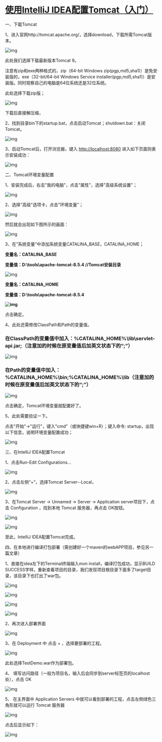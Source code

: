 # [使用IntelliJ IDEA配置Tomcat（入门）](https://www.cnblogs.com/Knowledge-has-no-limit/p/7240585.html)

一、下载Tomcat

1、进入官网http://tomcat.apache.org/，选择download，下载所需Tomcat版本。

![img](D:\memo\idea使用技巧\reset\1196371-20170727091807234-871610725.png)

此处我们选择下载最新版本Tomcat 9。

注意有zip和exe两种格式的，zip（64-bit Windows zip(pgp,md5,sha1)）是免安装版的，exe（32-bit/64-bit Windows Service installer(pgp,md5,sha1)）是安装版。同时观察自己的电脑是64位系统还是32位系统。

此处选择下载zip版；

![img](D:\memo\idea使用技巧\reset\1196371-20170727094951140-1550709803.png)

下载后直接解压缩，

2、找到目录bin下的startup.bat，点击启动Tomcat；shutdown.bat：关闭Tomcat。

![img](D:\memo\idea使用技巧\reset\1196371-20170727095119437-101728306.png)

3、启动Tomcat后，打开浏览器，键入 [http://localhost:8080](http://localhost:8080/) 进入如下页面则表示安装成功：

![img](D:\memo\idea使用技巧\reset\1196371-20170727095350578-1634412474.png)

 

二、Tomcat环境变量配置

 

1、安装完成后，右击"我的电脑"，点击"属性"，选择"高级系统设置"；

![img](D:\memo\idea使用技巧\reset\1196371-20170725151349912-1301723620.png)

2、选择"高级"选项卡，点击"环境变量"；

![img](D:\memo\idea使用技巧\reset\1196371-20170725151451115-2107020942.png)

然后就会出现如下图所示的画面：

![img](D:\memo\idea使用技巧\reset\1196371-20170725151536130-543198323.png)

3、在”系统变量“中添加系统变量CATALINA_BASE，CATALINA_HOME；

**变量名：CATALINA_BASE**

**变量值：D:\tools\apache-tomcat-8.5.4    //Tomcat安装目录**

![img](D:\memo\idea使用技巧\reset\1196371-20170727095934828-524000720.png)

**变量名：CATALINA_HOME**

**变量值：D:\tools\apache-tomcat-8.5.4**

**![img](D:\memo\idea使用技巧\reset\1196371-20170727100035140-1066971781.png)**

点击确定。

4、此处还需修改ClassPath和Path的变量值。

### 在ClassPath的变量值中加入：%CATALINA_HOME%\lib\servlet-api.jar;（注意加的时候在原变量值后加英文状态下的“;”）

![img](D:\memo\idea使用技巧\reset\1196371-20170727101143546-1091662453.png)

 

### 在Path的变量值中加入：%CATALINA_HOME%\bin;%CATALINA_HOME%\lib（注意加的时候在原变量值后加英文状态下的“;”）

 ![img](D:\memo\idea使用技巧\reset\1196371-20170727101106484-932658129.png)

点击确定，Tomcat环境变量就配置好了。

5、此处需要验证一下。

点击"开始"->"运行"，键入"cmd"（或快捷键win+R）；键入命令: startup，出现以下信息，说明环境变量配置成功；

![img](D:\memo\idea使用技巧\reset\1196371-20170727102216062-650290703.png)

 

 三、在IntelliJ IDEA配置Tomcat

1、点击Run-Edit Configurations...

![img](D:\memo\idea使用技巧\reset\1196371-20170726154514500-1639196721.png)

2、点击左侧“+”，选择Tomcat Server--Local，

![img](D:\memo\idea使用技巧\reset\1196371-20170726154610734-2086163676.png)

3、在Tomcat Server -> Unnamed -> Server -> Application server项目下，点击 Configuration ，找到本地 Tomcat 服务器，再点击 OK按钮。

![img](D:\memo\idea使用技巧\reset\1196371-20170726154733687-1299224203.png)

 ![img](D:\memo\idea使用技巧\reset\1196371-20170727103054843-126972990.png)

至此，IntelliJ IDEA配置Tomcat完成。

四、在本地进行编译打包部署（需创建好一个maven的webAPP项目，参见另一篇文章）

1、直接在idea左下的Terminal终端输入mvn install，编译打包成功，显示BUILD SUCCESS字样。重新查看项目的目录，我们发现项目根目录下面多了target目录，该目录下也打出了war包。

![img](D:\memo\idea使用技巧\reset\1196371-20170727112226109-515877990.png)

![img](D:\memo\idea使用技巧\reset\1196371-20170727112242562-1343709015.png)

![img](D:\memo\idea使用技巧\reset\1196371-20170727112310875-1706908062.png)

![img](D:\memo\idea使用技巧\reset\1196371-20170727112346890-979718044.png)

 

2、再次进入部署界面

![img](D:\memo\idea使用技巧\reset\1196371-20170727104341234-2015881079.png)

3、在 Deployment 中 点击 + ，选择要部署的工程。

![img](D:\memo\idea使用技巧\reset\1196371-20170727104428125-1343285743.png)

此处选择TestDemo.war作为部署包。

4、 填写访问路径（一般为项目名，输入后会同步到server标签页的localhost处），点击 OK

 ![img](D:\memo\idea使用技巧\reset\1196371-20170727111624171-1997912970.png)

5、 在主界面中 Application Servers 中就可以看到部署的工程，点击左侧绿色三角形就可以运行 Tomcat 服务器

![img](D:\memo\idea使用技巧\reset\1196371-20170727111428562-1131648430.png)

 点击后显示如下：

![img](D:\memo\idea使用技巧\reset\1196371-20170727111742421-1304383722.png)

 